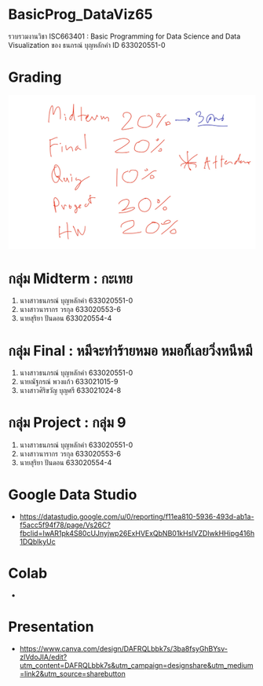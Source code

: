 # BasicProg_DataViz65
รวบรวมงานวิชา ISC663401 : Basic Programming for Data Science and Data Visualization ของ ธนภรณ์ บุญหลักคำ ID 633020551-0

# Grading
![Grading image](Grading.jpg)

# กลุ่ม Midterm : กะเทย
1. นางสาวธนภรณ์ บุญหลักคำ 633020551-0
2. นางสาวนารากร วรกุล 633020553-6
3. นายสุริยา ปันดอน 633020554-4

# กลุ่ม Final : หมีจะทำร้ายหมอ หมอก็เลยวิ่งหนีหมี
1. นางสาวธนภรณ์ บุญหลักคำ 633020551-0
2. นายณัฐกรณ์ พวงแก้ว 633021015-9
3. นางสาวศิริขวัญ บุญศรี 633021024-8

# กลุ่ม Project : กลุ่ม 9
1. นางสาวธนภรณ์ บุญหลักคำ 633020551-0
2. นางสาวนารากร วรกุล 633020553-6
3. นายสุริยา ปันดอน 633020554-4

# Google Data Studio
* https://datastudio.google.com/u/0/reporting/f11ea810-5936-493d-ab1a-f5acc5f94f78/page/Vs26C?fbclid=IwAR1pk4S80cUJnyjwp26ExHVExQbNB01kHslVZDIwkHHipg416h1DQblkyUc

# Colab
* 

# Presentation
* https://www.canva.com/design/DAFRQLbbk7s/3ba8fsyGhBYsv-zlVdoJIA/edit?utm_content=DAFRQLbbk7s&utm_campaign=designshare&utm_medium=link2&utm_source=sharebutton

